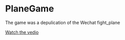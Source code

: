 # PlaneGame

The game was a depulication of the Wechat fight_plane

[Watch the vedio](http://player.youku.com/player.php/sid/XMjk0MzYzMjMzNg==/v.swf)
